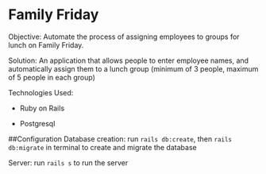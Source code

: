 # Family Friday

Objective: Automate the process of assigning employees to groups for lunch on Family Friday.

Solution: An application that allows people to enter employee names, and automatically assign them to a lunch group (minimum of 3 people, maximum of 5 people in each group)

Technologies Used:
* Ruby on Rails

* Postgresql

##Configuration
Database creation: run ```rails db:create```, then ```rails db:migrate``` in terminal to create and migrate the database

Server: run ```rails s``` to run the server
